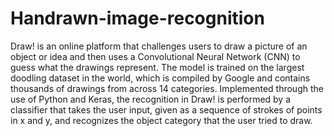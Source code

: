# Handrawn-image-recognition
Draw! is an online platform that challenges users to draw a picture of an object or idea and then uses a Convolutional Neural Network (CNN) to guess what the drawings represent. The model is trained on the largest doodling dataset in the world, which is compiled by Google and contains thousands of drawings from across 14 categories. Implemented through the use of Python and Keras, the recognition in Draw! is performed by a classifier that takes the user input, given as a sequence of strokes of points in x and y, and recognizes the object category that the user tried to draw. 
